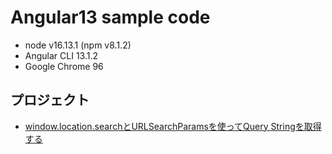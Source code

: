 # Angular13 sample code

- node v16.13.1 (npm v8.1.2)
- Angular CLI 13.1.2
- Google Chrome 96

## プロジェクト

- [window.location.searchとURLSearchParamsを使ってQuery Stringを取得する](https://github.com/yvafdevnsk/angular13/tree/main/angular13-query-string-location-search)
